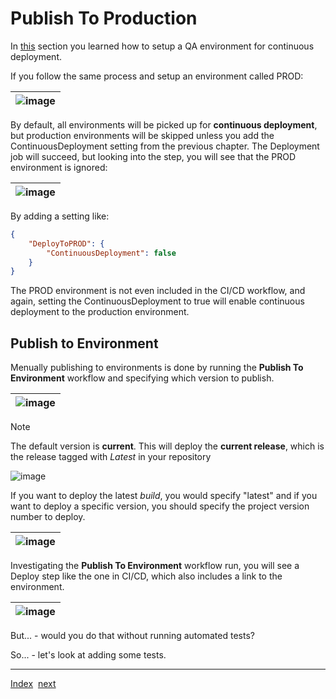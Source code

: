 # Publish To Production
In [this](ContinuousDeployment.md) section you learned how to setup a QA environment for continuous deployment.

If you follow the same process and setup an environment called PROD:

| ![image](https://github.com/microsoft/AL-Go/assets/10775043/98d4a06f-05cb-489b-afcf-4a46d9a06020) |
|-|

By default, all environments will be picked up for **continuous deployment**, but production environments will be skipped unless you add the ContinuousDeployment setting from the previous chapter. The Deployment job will succeed, but looking into the step, you will see that the PROD environment is ignored:

| ![image](https://github.com/microsoft/AL-Go/assets/10775043/4b4f70ec-b503-44d9-b417-5c0ba3e65c0d) |
|-|

By adding a setting like:

```json
{
    "DeployToPROD": {
        "ContinuousDeployment": false
    }
}
```

The PROD environment is not even included in the CI/CD workflow, and again, setting the ContinuousDeployment to true will enable continuous deployment to the production environment.

## Publish to Environment

Menually publishing to environments is done by running the **Publish To Environment** workflow and specifying which version to publish.

| ![image](https://github.com/microsoft/AL-Go/assets/10775043/57f8441b-d414-4225-9cf4-dc2f7ce185a0) |
|-|

> [!NOTE]
> The default version is **current**. This will deploy the **current release**, which is the release tagged with *Latest* in your repository
> 
> ![image](https://github.com/microsoft/AL-Go/assets/10775043/236f1eac-3045-4b19-90a1-1f81e2ad26a6)

If you want to deploy the latest *build*, you would specify "latest" and if you want to deploy a specific version, you should specify the project version number to deploy.

| ![image](https://github.com/microsoft/AL-Go/assets/10775043/ab6878fb-3480-46ec-948e-2f55efc572a5) |
|-|

Investigating the **Publish To Environment** workflow run, you will see a Deploy step like the one in CI/CD, which also includes a link to the environment.

| ![image](https://github.com/microsoft/AL-Go/assets/10775043/de8958a5-c9fb-4c9b-912c-bf037096c0bd) |
|-|

But... - would you do that without running automated tests?

So... - let's look at adding some tests.

---
[Index](Index.md)&nbsp;&nbsp;[next](AutomatedTests.md)
